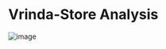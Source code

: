 # Vrinda-Store Analysis
![image](https://github.com/user-attachments/assets/b22e288c-a123-473d-9710-e847a4a6ee6b)
